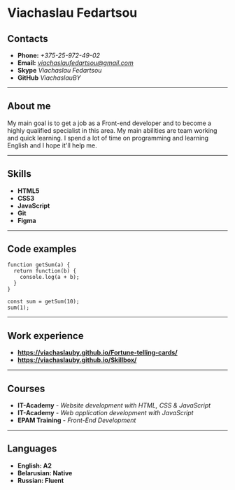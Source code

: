 # Viachaslau Fedartsou

## Contacts

- **Phone:** _+375-25-972-49-02_
- **Email:** *viachaslaufedartsou@gmail.com*
- **Skype** _Viachaslau Fedartsou_
- **GitHub** _ViachaslauBY_

---

## About me

My main goal is to get a job as a Front-end developer and to become a highly qualified specialist in this area. My main abilities are team working and quick learning. I spend a lot of time on programming and learning English and I hope it'll help me.

---

## Skills

- **HTML5**
- **CSS3**
- **JavaScript**
- **Git**
- **Figma**

---

## Code examples

```
function getSum(a) {
  return function(b) {
    console.log(a + b);
  }
}

const sum = getSum(10);
sum(1);

```

---

## Work experience

- **https://viachaslauby.github.io/Fortune-telling-cards/**
- **https://viachaslauby.github.io/Skillbox/**

---

## Courses

- **IT-Academy** - _Website development with HTML, CSS & JavaScript_
- **IT-Academy** - _Web application development with JavaScript_
- **EPAM Training** - _Front-End Development_

---

## Languages

- **English: A2**
- **Belarusian: Native**
- **Russian: Fluent**
